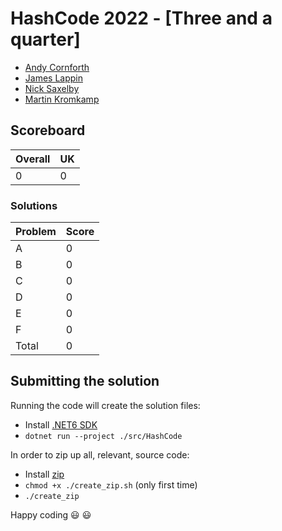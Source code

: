 # HashCode 2022 - [Three and a quarter]

- [Andy Cornforth](https://github.com/andycornforth)
- [James Lappin](https://github.com/James-Lappin)
- [Nick Saxelby](https://github.com/nsaxelby)
- [Martin Kromkamp](https://github.com/mkromkamp)

## Scoreboard

|Overall|UK|
|---|---|
|0|0|

### Solutions

|Problem|Score|
|---|---|
|A|0|
|B|0|
|C|0|
|D|0|
|E|0|
|F|0|
|Total|0|

## Submitting the solution

Running the code will create the solution files:
- Install [.NET6 SDK]()
- `dotnet run --project ./src/HashCode`

In order to zip up all, relevant, source code:
- Install [zip]()
- `chmod +x ./create_zip.sh` (only first time)
- `./create_zip`

Happy coding 😃 😃
